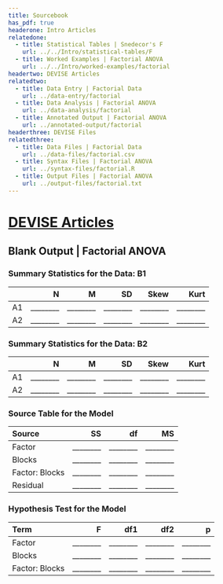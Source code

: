 ```yaml
---
title: Sourcebook
has_pdf: true
headerone: Intro Articles
relatedone:
  - title: Statistical Tables | Snedecor's F
    url: ../../Intro/statistical-tables/F
  - title: Worked Examples | Factorial ANOVA
    url: ../../Intro/worked-examples/factorial
headertwo: DEVISE Articles
relatedtwo:
  - title: Data Entry | Factorial Data
    url: ../data-entry/factorial
  - title: Data Analysis | Factorial ANOVA
    url: ../data-analysis/factorial
  - title: Annotated Output | Factorial ANOVA
    url: ../annotated-output/factorial
headerthree: DEVISE Files
relatedthree:
  - title: Data Files | Factorial Data
    url: ../data-files/factorial.csv
  - title: Syntax Files | Factorial ANOVA
    url: ../syntax-files/factorial.R
  - title: Output Files | Factorial ANOVA
    url: ../output-files/factorial.txt
---
```


# [DEVISE Articles](../index.md)

## Blank Output | Factorial ANOVA

### Summary Statistics for the Data: B1

|    | N   | M   | SD   | Skew | Kurt |
|:---|----:|----:|-----:|-----:|-----:|
| A1 | ________ | ________ | ________ | ________ | ________ |
| A2 | ________ | ________ | ________ | ________ | ________ |

### Summary Statistics for the Data: B2

|    | N   | M   | SD   | Skew | Kurt |
|:---|----:|----:|-----:|-----:|-----:|
| A1 | ________ | ________ | ________ | ________ | ________ |
| A2 | ________ | ________ | ________ | ________ | ________ |

### Source Table for the Model

| Source           | SS   | df  | MS  |
|:-----------------|-----:|----:|----:|
| Factor           | ________ | ________ | ________ |
| Blocks           | ________ | ________ | ________ |
| Factor: Blocks   | ________ | ________ | ________ |
| Residual         | ________ | ________ | ________ |

### Hypothesis Test for the Model

| Term             | F   | df1 | df2 | p   |
|:-----------------|----:|----:|----:|----:|
| Factor           | ________ | ________ | ________ | ________ |
| Blocks           | ________ | ________ | ________ | ________ |
| Factor: Blocks   | ________ | ________ | ________ | ________ |

